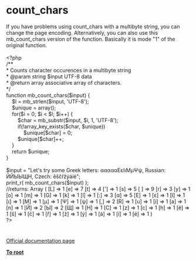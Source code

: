 # count_chars




<div class="phpcode"><span class="html">
If you have problems using count_chars with a multibyte string, you can change the page encoding. Alternatively, you can also use this mb_count_chars version of the function. Basically it is mode &quot;1&quot; of the original function.<br><br><span class="default">&lt;?php<br></span><span class="comment">/**<br> * Counts character occurences in a multibyte string<br> * @param string $input UTF-8 data<br> * @return array associative array of characters.<br> */<br></span><span class="keyword">function </span><span class="default">mb_count_chars</span><span class="keyword">(</span><span class="default">$input</span><span class="keyword">) {<br>&#xA0; &#xA0; </span><span class="default">$l </span><span class="keyword">= </span><span class="default">mb_strlen</span><span class="keyword">(</span><span class="default">$input</span><span class="keyword">, </span><span class="string">&apos;UTF-8&apos;</span><span class="keyword">);<br>&#xA0; &#xA0; </span><span class="default">$unique </span><span class="keyword">= array();<br>&#xA0; &#xA0; for(</span><span class="default">$i </span><span class="keyword">= </span><span class="default">0</span><span class="keyword">; </span><span class="default">$i </span><span class="keyword">&lt; </span><span class="default">$l</span><span class="keyword">; </span><span class="default">$i</span><span class="keyword">++) {<br>&#xA0; &#xA0; &#xA0; &#xA0; </span><span class="default">$char </span><span class="keyword">= </span><span class="default">mb_substr</span><span class="keyword">(</span><span class="default">$input</span><span class="keyword">, </span><span class="default">$i</span><span class="keyword">, </span><span class="default">1</span><span class="keyword">, </span><span class="string">&apos;UTF-8&apos;</span><span class="keyword">);<br>&#xA0; &#xA0; &#xA0; &#xA0; if(!</span><span class="default">array_key_exists</span><span class="keyword">(</span><span class="default">$char</span><span class="keyword">, </span><span class="default">$unique</span><span class="keyword">))<br>&#xA0; &#xA0; &#xA0; &#xA0; &#xA0; &#xA0; </span><span class="default">$unique</span><span class="keyword">[</span><span class="default">$char</span><span class="keyword">] = </span><span class="default">0</span><span class="keyword">;<br>&#xA0; &#xA0; &#xA0; &#xA0; </span><span class="default">$unique</span><span class="keyword">[</span><span class="default">$char</span><span class="keyword">]++;<br>&#xA0; &#xA0; }<br>&#xA0; &#xA0; return </span><span class="default">$unique</span><span class="keyword">;<br>}<br><br></span><span class="default">$input </span><span class="keyword">= </span><span class="string">&quot;Let&apos;s try some Greek letters: &#x3B1;&#x3B1;&#x3B1;&#x3B1;&#x3B1;&#x395;&#x3B5;&#x399;&#x3B9;&#x39C;&#x3BC;&#x3A8;&#x3C8;, Russian: &#x419;&#x419;&#x42B;&#x42B;&#x429;&#x41D;, Czech: &#x11B;&#x161;&#x10D;&#x159;&#x17E;&#xFD;&#xE1;&#xED;&#xE9;&quot;</span><span class="keyword">;<br></span><span class="default">print_r</span><span class="keyword">( </span><span class="default">mb_count_chars</span><span class="keyword">(</span><span class="default">$input</span><span class="keyword">) ); <br></span><span class="comment">//returns: Array ( [L] =&gt; 1 [e] =&gt; 7 [t] =&gt; 4 [&apos;] =&gt; 1 [s] =&gt; 5 [ ] =&gt; 9 [r] =&gt; 3 [y] =&gt; 1 [o] =&gt; 1 [m] =&gt; 1 [G] =&gt; 1 [k] =&gt; 1 [l] =&gt; 1 [:] =&gt; 3 [&#x3B1;] =&gt; 5 [&#x395;] =&gt; 1 [&#x3B5;] =&gt; 1 [&#x399;] =&gt; 1 [&#x3B9;] =&gt; 1 [&#x39C;] =&gt; 1 [&#x3BC;] =&gt; 1 [&#x3A8;] =&gt; 1 [&#x3C8;] =&gt; 1 [,] =&gt; 2 [R] =&gt; 1 [u] =&gt; 1 [i] =&gt; 1 [a] =&gt; 1 [n] =&gt; 1 [&#x419;] =&gt; 2 [&#x42B;] =&gt; 2 [&#x429;] =&gt; 1 [&#x41D;] =&gt; 1 [C] =&gt; 1 [z] =&gt; 1 [c] =&gt; 1 [h] =&gt; 1 [&#x11B;] =&gt; 1 [&#x161;] =&gt; 1 [&#x10D;] =&gt; 1 [&#x159;] =&gt; 1 [&#x17E;] =&gt; 1 [&#xFD;] =&gt; 1 [&#xE1;] =&gt; 1 [&#xED;] =&gt; 1 [&#xE9;] =&gt; 1 )<br></span><span class="default">?&gt;</span>
</span>
</div>
  

#

[Official documentation page](https://www.php.net/manual/en/function.count-chars.php)

**[To root](/README.md)**